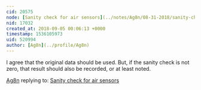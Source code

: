 ```yaml
---
cid: 20575
node: [Sanity check for air sensors](../notes/Ag8n/08-31-2018/sanity-check-for-air-sensors)
nid: 17032
created_at: 2018-09-05 00:06:13 +0000
timestamp: 1536105973
uid: 520994
author: [Ag8n](../profile/Ag8n)
---
```


I agree that the original data should be used. But, if the sanity check is not zero, that result should also be recorded, or at least noted.

[Ag8n](../profile/Ag8n) replying to: [Sanity check for air sensors](../notes/Ag8n/08-31-2018/sanity-check-for-air-sensors)

